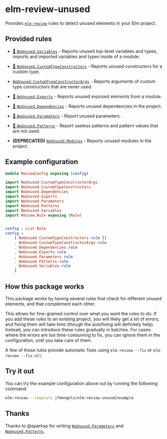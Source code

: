 # elm-review-unused

Provides [`elm-review`](https://package.elm-lang.org/packages/jfmengels/elm-review/latest/) rules to detect unused elements in your Elm project.

## Provided rules

- [🔧 `NoUnused.Variables`](https://package.elm-lang.org/packages/jfmengels/elm-review-unused/1.1.29/NoUnused-Variables/ "Provides automatic fixes") - Reports unused top-level variables and types, imports and imported variables and types inside of a module.
- [🔧 `NoUnused.CustomTypeConstructors`](https://package.elm-lang.org/packages/jfmengels/elm-review-unused/1.1.29/NoUnused-CustomTypeConstructors/ "Provides automatic fixes") - Reports unused constructors for a custom type.
- [`NoUnused.CustomTypeConstructorArgs`](https://package.elm-lang.org/packages/jfmengels/elm-review-unused/1.1.29/NoUnused-CustomTypeConstructorArgs/ "Provides automatic fixes") - Reports arguments of custom type constructors that are never used.
- [🔧 `NoUnused.Exports`](https://package.elm-lang.org/packages/jfmengels/elm-review-unused/1.1.29/NoUnused-Exports/ "Provides automatic fixes") - Reports unused exposed elements from a module.
- [🔧 `NoUnused.Dependencies`](https://package.elm-lang.org/packages/jfmengels/elm-review-unused/1.1.29/NoUnused-Dependencies/ "Provides automatic fixes") - Reports unused dependencies in the project.
- [🔧 `NoUnused.Parameters`](https://package.elm-lang.org/packages/jfmengels/elm-review-unused/1.1.29/NoUnused-Parameters/ "Provides automatic fixes") - Report unused parameters.
- [🔧 `NoUnused.Patterns`](https://package.elm-lang.org/packages/jfmengels/elm-review-unused/1.1.29/NoUnused-Patterns/ "Provides automatic fixes") - Report useless patterns and pattern values that are not used.


- **(DEPRECATED)** [`NoUnused.Modules`](https://package.elm-lang.org/packages/jfmengels/elm-review-unused/1.1.29/NoUnused-Modules/ "Provides automatic fixes") - Reports unused modules in the project.

## Example configuration

```elm
module ReviewConfig exposing (config)

import NoUnused.CustomTypeConstructorArgs
import NoUnused.CustomTypeConstructors
import NoUnused.Dependencies
import NoUnused.Exports
import NoUnused.Parameters
import NoUnused.Patterns
import NoUnused.Variables
import Review.Rule exposing (Rule)


config : List Rule
config =
    [ NoUnused.CustomTypeConstructors.rule []
    , NoUnused.CustomTypeConstructorArgs.rule
    , NoUnused.Dependencies.rule
    , NoUnused.Exports.rule
    , NoUnused.Parameters.rule
    , NoUnused.Patterns.rule
    , NoUnused.Variables.rule
    ]
```


## How this package works

This package works by having several rules that check for different unused elements, and that complement each other.

This allows for fine-grained control over what you want the rules to do. If you add these rules to an existing project, you will likely get a lot of errors, and fixing them will take time (though the autofixing will definitely help). Instead, you can introduce these rules gradually in batches. For cases where the errors are too time-consuming to fix, you can ignore them in the configuration, until you take care of them.

A few of these rules provide automatic fixes using `elm-review --fix` or `elm-review --fix-all`.


## Try it out

You can try the example configuration above out by running the following command:

```bash
elm-review --template jfmengels/elm-review-unused/example
```


## Thanks

Thanks to @sparksp for writing [`NoUnused.Parameters`](https://package.elm-lang.org/packages/jfmengels/elm-review-unused/1.1.29/NoUnused-Parameters/)
and [`NoUnused.Patterns`](https://package.elm-lang.org/packages/jfmengels/elm-review-unused/1.1.29/NoUnused-Patterns/).
